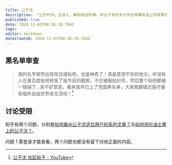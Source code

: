 ```yaml
---
title: 公子沈
description: 「公子时评」主讲人，解析政经时事。毕业于多伦多大学全球事务及公共政策学院、香港中文大学东亚研究中心硕士。
published: true
date: 2020-11-03T08:36:39.704Z
tags:
editor: markdown
dateCreated: 2020-11-03T08:36:39.704Z
---
```


黑名单审查
----------

> 我的名字居然出现在动漫贴吧，也是神奇了！真是意想不到的地方。听说有人在某百度贴吧转发了我节目的截图，不仅被删帖封号，然后整个贴吧都被一锅端了...真不好意思，看来我早已上了党国黑名单，大家能翻墙还是尽量到墙外自由世界来交流吧！[^UgxItHnP]

[^UgxItHnP]: [公子沈 社区帖子 - YouTube](https://archive.is/YpGXF "https://web.archive.org/web/20201102153427/https://www.youtube.com/post/UgxItHnPYtKKRuWbLKl4AaABCQ")

讨论受限
--------

知乎有两个问题，分别是[如何看@公子沈这位用户的系列文章？](https://web.archive.org/web/20201103073941if_/https://www.google.com/search?q=www.zhihu.com/question/334466750)与[如何评价油土鳖上的公子沈？](https://web.archive.org/web/20201103073802/https://www.zhihu.com/question/415322261)。

问题 1 需登录才能查看，两个问题也都没有留下对他正面的内容。
